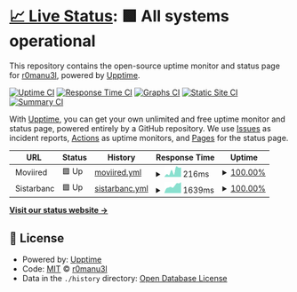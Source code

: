 # [📈 Live Status](https://r0manu3l.github.io/partner-monitoring): <!--live status--> **🟩 All systems operational**

This repository contains the open-source uptime monitor and status page for [r0manu3l](https://r0manu3l.github.io/partner-monitoring), powered by [Upptime](https://github.com/upptime/upptime).

[![Uptime CI](https://github.com/r0manu3l/partner-monitoring/workflows/Uptime%20CI/badge.svg)](https://github.com/r0manu3l/partner-monitoring/actions?query=workflow%3A%22Uptime+CI%22)
[![Response Time CI](https://github.com/r0manu3l/partner-monitoring/workflows/Response%20Time%20CI/badge.svg)](https://github.com/r0manu3l/partner-monitoring/actions?query=workflow%3A%22Response+Time+CI%22)
[![Graphs CI](https://github.com/r0manu3l/partner-monitoring/workflows/Graphs%20CI/badge.svg)](https://github.com/r0manu3l/partner-monitoring/actions?query=workflow%3A%22Graphs+CI%22)
[![Static Site CI](https://github.com/r0manu3l/partner-monitoring/workflows/Static%20Site%20CI/badge.svg)](https://github.com/r0manu3l/partner-monitoring/actions?query=workflow%3A%22Static+Site+CI%22)
[![Summary CI](https://github.com/r0manu3l/partner-monitoring/workflows/Summary%20CI/badge.svg)](https://github.com/r0manu3l/partner-monitoring/actions?query=workflow%3A%22Summary+CI%22)

With [Upptime](https://upptime.js.org), you can get your own unlimited and free uptime monitor and status page, powered entirely by a GitHub repository. We use [Issues](https://github.com/r0manu3l/partner-monitoring/issues) as incident reports, [Actions](https://github.com/r0manu3l/partner-monitoring/actions) as uptime monitors, and [Pages](https://r0manu3l.github.io/partner-monitoring) for the status page.

<!--start: status pages-->
<!-- This summary is generated by Upptime (https://github.com/upptime/upptime) -->
<!-- Do not edit this manually, your changes will be overwritten -->
<!-- prettier-ignore -->
| URL | Status | History | Response Time | Uptime |
| --- | ------ | ------- | ------------- | ------ |
| <img alt="" src="https://icons.duckduckgo.com/ip3/null.ico" height="13"> Moviired | 🟩 Up | [moviired.yml](https://github.com/r0manu3l/partner-monitoring/commits/HEAD/history/moviired.yml) | <details><summary><img alt="Response time graph" src="./graphs/moviired/response-time-week.png" height="20"> 216ms</summary><br><a href="https://r0manu3l.github.io/partner-monitoring/history/moviired"><img alt="Response time 280" src="https://img.shields.io/endpoint?url=https%3A%2F%2Fraw.githubusercontent.com%2Fr0manu3l%2Fpartner-monitoring%2FHEAD%2Fapi%2Fmoviired%2Fresponse-time.json"></a><br><a href="https://r0manu3l.github.io/partner-monitoring/history/moviired"><img alt="24-hour response time 334" src="https://img.shields.io/endpoint?url=https%3A%2F%2Fraw.githubusercontent.com%2Fr0manu3l%2Fpartner-monitoring%2FHEAD%2Fapi%2Fmoviired%2Fresponse-time-day.json"></a><br><a href="https://r0manu3l.github.io/partner-monitoring/history/moviired"><img alt="7-day response time 216" src="https://img.shields.io/endpoint?url=https%3A%2F%2Fraw.githubusercontent.com%2Fr0manu3l%2Fpartner-monitoring%2FHEAD%2Fapi%2Fmoviired%2Fresponse-time-week.json"></a><br><a href="https://r0manu3l.github.io/partner-monitoring/history/moviired"><img alt="30-day response time 227" src="https://img.shields.io/endpoint?url=https%3A%2F%2Fraw.githubusercontent.com%2Fr0manu3l%2Fpartner-monitoring%2FHEAD%2Fapi%2Fmoviired%2Fresponse-time-month.json"></a><br><a href="https://r0manu3l.github.io/partner-monitoring/history/moviired"><img alt="1-year response time 280" src="https://img.shields.io/endpoint?url=https%3A%2F%2Fraw.githubusercontent.com%2Fr0manu3l%2Fpartner-monitoring%2FHEAD%2Fapi%2Fmoviired%2Fresponse-time-year.json"></a></details> | <details><summary><a href="https://r0manu3l.github.io/partner-monitoring/history/moviired">100.00%</a></summary><a href="https://r0manu3l.github.io/partner-monitoring/history/moviired"><img alt="All-time uptime 99.45%" src="https://img.shields.io/endpoint?url=https%3A%2F%2Fraw.githubusercontent.com%2Fr0manu3l%2Fpartner-monitoring%2FHEAD%2Fapi%2Fmoviired%2Fuptime.json"></a><br><a href="https://r0manu3l.github.io/partner-monitoring/history/moviired"><img alt="24-hour uptime 100.00%" src="https://img.shields.io/endpoint?url=https%3A%2F%2Fraw.githubusercontent.com%2Fr0manu3l%2Fpartner-monitoring%2FHEAD%2Fapi%2Fmoviired%2Fuptime-day.json"></a><br><a href="https://r0manu3l.github.io/partner-monitoring/history/moviired"><img alt="7-day uptime 100.00%" src="https://img.shields.io/endpoint?url=https%3A%2F%2Fraw.githubusercontent.com%2Fr0manu3l%2Fpartner-monitoring%2FHEAD%2Fapi%2Fmoviired%2Fuptime-week.json"></a><br><a href="https://r0manu3l.github.io/partner-monitoring/history/moviired"><img alt="30-day uptime 100.00%" src="https://img.shields.io/endpoint?url=https%3A%2F%2Fraw.githubusercontent.com%2Fr0manu3l%2Fpartner-monitoring%2FHEAD%2Fapi%2Fmoviired%2Fuptime-month.json"></a><br><a href="https://r0manu3l.github.io/partner-monitoring/history/moviired"><img alt="1-year uptime 99.45%" src="https://img.shields.io/endpoint?url=https%3A%2F%2Fraw.githubusercontent.com%2Fr0manu3l%2Fpartner-monitoring%2FHEAD%2Fapi%2Fmoviired%2Fuptime-year.json"></a></details>
| <img alt="" src="https://icons.duckduckgo.com/ip3/null.ico" height="13"> Sistarbanc | 🟩 Up | [sistarbanc.yml](https://github.com/r0manu3l/partner-monitoring/commits/HEAD/history/sistarbanc.yml) | <details><summary><img alt="Response time graph" src="./graphs/sistarbanc/response-time-week.png" height="20"> 1639ms</summary><br><a href="https://r0manu3l.github.io/partner-monitoring/history/sistarbanc"><img alt="Response time 2012" src="https://img.shields.io/endpoint?url=https%3A%2F%2Fraw.githubusercontent.com%2Fr0manu3l%2Fpartner-monitoring%2FHEAD%2Fapi%2Fsistarbanc%2Fresponse-time.json"></a><br><a href="https://r0manu3l.github.io/partner-monitoring/history/sistarbanc"><img alt="24-hour response time 2409" src="https://img.shields.io/endpoint?url=https%3A%2F%2Fraw.githubusercontent.com%2Fr0manu3l%2Fpartner-monitoring%2FHEAD%2Fapi%2Fsistarbanc%2Fresponse-time-day.json"></a><br><a href="https://r0manu3l.github.io/partner-monitoring/history/sistarbanc"><img alt="7-day response time 1639" src="https://img.shields.io/endpoint?url=https%3A%2F%2Fraw.githubusercontent.com%2Fr0manu3l%2Fpartner-monitoring%2FHEAD%2Fapi%2Fsistarbanc%2Fresponse-time-week.json"></a><br><a href="https://r0manu3l.github.io/partner-monitoring/history/sistarbanc"><img alt="30-day response time 1713" src="https://img.shields.io/endpoint?url=https%3A%2F%2Fraw.githubusercontent.com%2Fr0manu3l%2Fpartner-monitoring%2FHEAD%2Fapi%2Fsistarbanc%2Fresponse-time-month.json"></a><br><a href="https://r0manu3l.github.io/partner-monitoring/history/sistarbanc"><img alt="1-year response time 2012" src="https://img.shields.io/endpoint?url=https%3A%2F%2Fraw.githubusercontent.com%2Fr0manu3l%2Fpartner-monitoring%2FHEAD%2Fapi%2Fsistarbanc%2Fresponse-time-year.json"></a></details> | <details><summary><a href="https://r0manu3l.github.io/partner-monitoring/history/sistarbanc">100.00%</a></summary><a href="https://r0manu3l.github.io/partner-monitoring/history/sistarbanc"><img alt="All-time uptime 99.92%" src="https://img.shields.io/endpoint?url=https%3A%2F%2Fraw.githubusercontent.com%2Fr0manu3l%2Fpartner-monitoring%2FHEAD%2Fapi%2Fsistarbanc%2Fuptime.json"></a><br><a href="https://r0manu3l.github.io/partner-monitoring/history/sistarbanc"><img alt="24-hour uptime 100.00%" src="https://img.shields.io/endpoint?url=https%3A%2F%2Fraw.githubusercontent.com%2Fr0manu3l%2Fpartner-monitoring%2FHEAD%2Fapi%2Fsistarbanc%2Fuptime-day.json"></a><br><a href="https://r0manu3l.github.io/partner-monitoring/history/sistarbanc"><img alt="7-day uptime 100.00%" src="https://img.shields.io/endpoint?url=https%3A%2F%2Fraw.githubusercontent.com%2Fr0manu3l%2Fpartner-monitoring%2FHEAD%2Fapi%2Fsistarbanc%2Fuptime-week.json"></a><br><a href="https://r0manu3l.github.io/partner-monitoring/history/sistarbanc"><img alt="30-day uptime 100.00%" src="https://img.shields.io/endpoint?url=https%3A%2F%2Fraw.githubusercontent.com%2Fr0manu3l%2Fpartner-monitoring%2FHEAD%2Fapi%2Fsistarbanc%2Fuptime-month.json"></a><br><a href="https://r0manu3l.github.io/partner-monitoring/history/sistarbanc"><img alt="1-year uptime 99.92%" src="https://img.shields.io/endpoint?url=https%3A%2F%2Fraw.githubusercontent.com%2Fr0manu3l%2Fpartner-monitoring%2FHEAD%2Fapi%2Fsistarbanc%2Fuptime-year.json"></a></details>

<!--end: status pages-->

[**Visit our status website →**](https://r0manu3l.github.io/partner-monitoring)

## 📄 License

- Powered by: [Upptime](https://github.com/upptime/upptime)
- Code: [MIT](./LICENSE) © [r0manu3l](https://r0manu3l.github.io/partner-monitoring)
- Data in the `./history` directory: [Open Database License](https://opendatacommons.org/licenses/odbl/1-0/)
